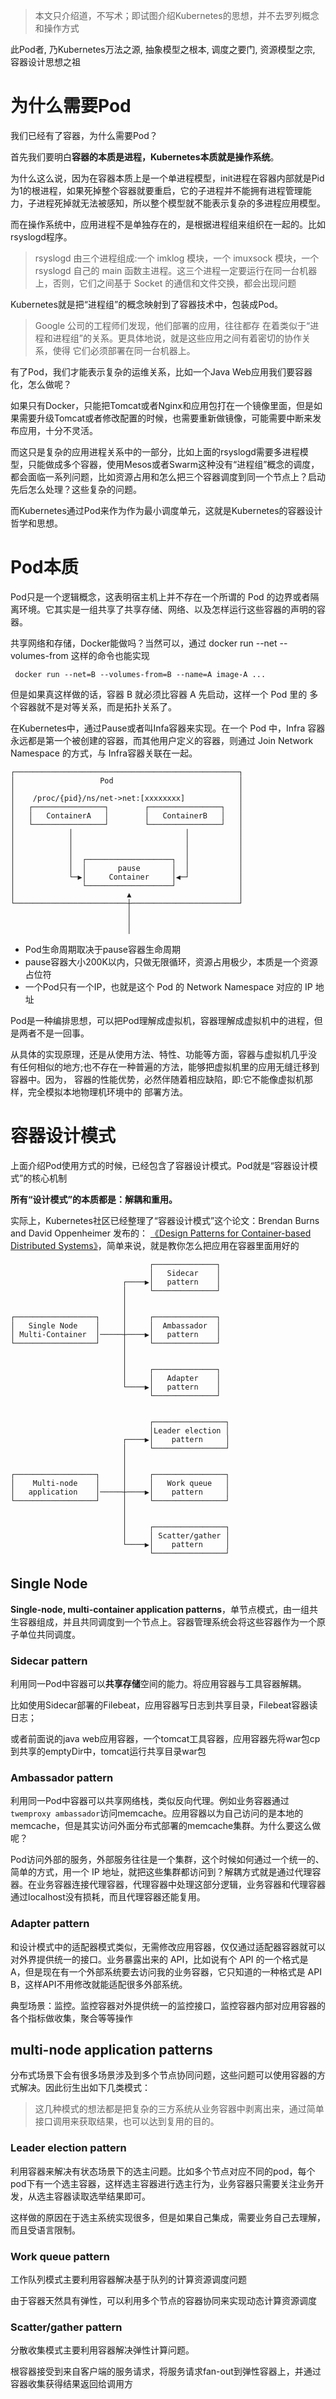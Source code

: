 > 本文只介绍道，不写术；即试图介绍Kubernetes的思想，并不去罗列概念和操作方式

此Pod者, 乃Kubernetes万法之源, 抽象模型之根本, 调度之要门, 资源模型之宗, 容器设计思想之祖

# 为什么需要Pod

我们已经有了容器，为什么需要Pod？

首先我们要明白**容器的本质是进程，Kubernetes本质就是操作系统**。

为什么这么说，因为在容器本质上是一个单进程模型，init进程在容器内部就是Pid为1的根进程，如果死掉整个容器就要重启，它的子进程并不能拥有进程管理能力，子进程死掉就无法被感知，所以整个模型就不能表示复杂的多进程应用模型。

而在操作系统中，应用进程不是单独存在的，是根据进程组来组织在一起的。比如rsyslogd程序。

> rsyslogd 由三个进程组成:一个 imklog 模块，一个 imuxsock 模块，一个 rsyslogd 自己的 main 函数主进程。这三个进程一定要运行在同一台机器 上，否则，它们之间基于 Socket 的通信和文件交换，都会出现问题

Kubernetes就是把“进程组”的概念映射到了容器技术中，包装成Pod。

> Google 公司的工程师们发现，他们部署的应用，往往都存 在着类似于“进程和进程组”的关系。更具体地说，就是这些应用之间有着密切的协作关系，使得 它们必须部署在同一台机器上。

有了Pod，我们才能表示复杂的运维关系，比如一个Java Web应用我们要容器化，怎么做呢？

如果只有Docker，只能把Tomcat或者Nginx和应用包打在一个镜像里面，但是如果需要升级Tomcat或者修改配置的时候，也需要重新做镜像，可能需要中断来发布应用，十分不灵活。

而这只是复杂的应用进程关系中的一部分，比如上面的rsyslogd需要多进程模型，只能做成多个容器，使用Mesos或者Swarm这种没有“进程组”概念的调度，都会面临一系列问题，比如资源占用和怎么把三个容器调度到同一个节点上？启动先后怎么处理？这些复杂的问题。

而Kubernetes通过Pod来作为作为最小调度单元，这就是Kubernetes的容器设计哲学和思想。

# Pod本质

Pod只是一个逻辑概念，这表明宿主机上并不存在一个所谓的 Pod 的边界或者隔离环境。它其实是一组共享了共享存储、网络、以及怎样运行这些容器的声明的容器。

共享网络和存储，Docker能做吗？当然可以，通过 docker run --net --volumes-from 这样的命令也能实现

```
 docker run --net=B --volumes-from=B --name=A image-A ...
```

但是如果真这样做的话，容器 B 就必须比容器 A 先启动，这样一个 Pod 里的 多个容器就不是对等关系，而是拓扑关系了。

在Kubernetes中，通过Pause或者叫Infa容器来实现。在一个 Pod 中，Infra 容器永远都是第一个被创建的容器，而其他用户定义的容器，则通过 Join Network Namespace 的方式，与 Infra容器关联在一起。

```
┌──────────────────────────────────────────────────┐
│                   Pod                            │
│                                                  │
│    /proc/{pid}/ns/net->net:[xxxxxxxx]            │
│   ┌────────────────┐        ┌────────────────┐   │
│   │   ContainerA   │        │   ContainerB   │   │
│   └────────────────┘        └────────────────┘   │
│            │                         │           │
│            │                         │           │
│            │                         │           │
│            │  ┌───────────────────┐  │           │
│            │  │       pause       │  │           │
│            └─▶│     Container     │◀─┘           │
│               └───────────────────┘              │
│                         ▲                        │
└─────────────────────────┼────────────────────────┘
                          │                         
                          │                         
                          │                         
```

- Pod生命周期取决于pause容器生命周期
- pause容器大小200K以内，只做无限循环，资源占用极少，本质是一个资源占位符
- 一个Pod只有一个IP，也就是这个 Pod 的 Network Namespace 对应的 IP 地址

Pod是一种编排思想，可以把Pod理解成虚拟机，容器理解成虚拟机中的进程，但是两者不是一回事。

从具体的实现原理，还是从使用方法、特性、功能等方面，容器与虚拟机几乎没 有任何相似的地方;也不存在一种普遍的方法，能够把虚拟机里的应用无缝迁移到容器中。因为， 容器的性能优势，必然伴随着相应缺陷，即:它不能像虚拟机那样，完全模拟本地物理机环境中的 部署方法。



# 容器设计模式

上面介绍Pod使用方式的时候，已经包含了容器设计模式。Pod就是“容器设计模式”的核心机制

**所有“设计模式”的本质都是：解耦和重用。**

实际上，Kubernetes社区已经整理了“容器设计模式”这个论文：Brendan Burns and David Oppenheimer 发布的： [《Design Patterns for Container-based Distributed Systems》](https://www.usenix.org/conference/hotcloud16/workshop-program/presentation/burns)，简单来说，就是教你怎么把应用在容器里面用好的

```
                               ┌──────────────┐  
                               │   Sidecar    │  
                         ┌────▶│   pattern    │  
                         │     └──────────────┘  
                         │                       
                         │                       
┌──────────────────┐     │     ┌──────────────┐  
│   Single Node    │     │     │  Ambassador  │  
│ Multi-Container  │─────┼────▶│   pattern    │  
└──────────────────┘     │     └──────────────┘  
                         │                       
                         │                       
                         │     ┌──────────────┐  
                         │     │   Adapter    │  
                         └────▶│   pattern    │  
                               └──────────────┘  
                                                 
                                                 
                               ┌────────────────┐
                               │Leader election │
                         ┌────▶│    pattern     │
                         │     └────────────────┘
                         │                       
                         │                       
┌──────────────────┐     │     ┌────────────────┐
│    Multi-node    │     │     │   Work queue   │
│   application    │─────┼────▶│    pattern     │
└──────────────────┘     │     └────────────────┘
                         │                       
                         │                       
                         │     ┌────────────────┐
                         │     │ Scatter/gather │
                         └────▶│    pattern     │
                               └────────────────┘
```

## Single Node

**Single-node, multi-container application patterns**，单节点模式，由一组共生容器组成，并且共同调度到一个节点上。容器管理系统会将这些容器作为一个原子单位共同调度。

### Sidecar pattern

利用同一Pod中容器可以**共享存储**空间的能力。将应用容器与工具容器解耦。

比如使用Sidecar部署的Filebeat，应用容器写日志到共享目录，Filebeat容器读日志；

或者前面说的java web应用容器，一个tomcat工具容器，应用容器先将war包cp到共享的emptyDir中，tomcat运行共享目录war包

### Ambassador pattern

利用同一Pod中容器可以共享网络栈，类似反向代理。例如业务容器通过`twemproxy ambassador`访问memcache。应用容器以为自己访问的是本地的memcache，但是其实访问外面分布式部署的memcache集群。为什么要这么做呢？

Pod访问外部的服务，外部服务往往是一个集群，这个时候如何通过一个统一的、简单的方式，用一个 IP 地址，就把这些集群都访问到？解耦方式就是通过代理容器。在业务容器连接代理容器，代理容器中处理这部分逻辑，业务容器和代理容器通过localhost没有损耗，而且代理容器还能复用。

### Adapter pattern

和设计模式中的适配器模式类似，无需修改应用容器，仅仅通过适配器容器就可以对外界提供统一的接口。业务暴露出来的 API，比如说有个 API 的一个格式是 A，但是现在有一个外部系统要去访问我的业务容器，它只知道的一种格式是 API B，这样API不用修改就能适配很多外部系统。

典型场景：监控。监控容器对外提供统一的监控接口，监控容器内部对应用容器的各个指标做收集，聚合等等操作

## multi-node application patterns

分布式场景下会有很多场景涉及到多个节点协同问题，这些问题可以使用容器的方式解决。因此衍生出如下几类模式：

> 这几种模式的想法都是把复杂的三方系统从业务容器中剥离出来，通过简单接口调用来获取结果，也可以达到复用的目的。

### Leader election pattern

利用容器来解决有状态场景下的选主问题。比如多个节点对应不同的pod，每个pod下有一个选主容器，这样选主容器进行选主行为，业务容器只需要关注业务开发，从选主容器读取选举结果即可。

这样做的原因在于选主系统实现很多，但是如果自己集成，需要业务自己去理解，而且受语言限制。

### Work queue pattern

工作队列模式主要利用容器解决基于队列的计算资源调度问题

由于容器天然具有弹性，可以利用多个节点的容器协同来实现动态计算资源调度

### Scatter/gather pattern

分散收集模式主要利用容器解决弹性计算问题。

根容器接受到来自客户端的服务请求，将服务请求fan-out到弹性容器上，并通过容器收集获得结果返回给调用方

